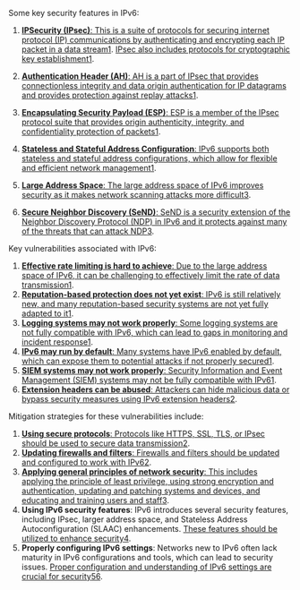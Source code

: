 Some key security features in IPv6:

1. [**IPSecurity (IPsec)**: This is a suite of protocols for securing internet protocol (IP) communications by authenticating and encrypting each IP packet in a data stream](https://www.spiceworks.com/tech/networking/articles/what-is-ipv6/)[1](https://www.spiceworks.com/tech/networking/articles/what-is-ipv6/). [IPsec also includes protocols for cryptographic key establishment](https://www.spiceworks.com/tech/networking/articles/what-is-ipv6/)[1](https://www.spiceworks.com/tech/networking/articles/what-is-ipv6/).
    
2. [**Authentication Header (AH)**: AH is a part of IPsec that provides connectionless integrity and data origin authentication for IP datagrams and provides protection against replay attacks](https://www.spiceworks.com/tech/networking/articles/what-is-ipv6/)[1](https://www.spiceworks.com/tech/networking/articles/what-is-ipv6/).
    
3. [**Encapsulating Security Payload (ESP)**: ESP is a member of the IPsec protocol suite that provides origin authenticity, integrity, and confidentiality protection of packets](https://www.spiceworks.com/tech/networking/articles/what-is-ipv6/)[1](https://www.spiceworks.com/tech/networking/articles/what-is-ipv6/).
    
4. [**Stateless and Stateful Address Configuration**: IPv6 supports both stateless and stateful address configurations, which allow for flexible and efficient network management](https://www.spiceworks.com/tech/networking/articles/what-is-ipv6/)[1](https://www.spiceworks.com/tech/networking/articles/what-is-ipv6/).
    
5. [**Large Address Space**: The large address space of IPv6 improves security as it makes network scanning attacks more difficult](https://www.spiceworks.com/tech/networking/articles/what-is-ipv6/)[3](https://link.springer.com/chapter/10.1007/978-3-031-06794-5_47).
    
6. [**Secure Neighbor Discovery (SeND)**: SeND is a security extension of the Neighbor Discovery Protocol (NDP) in IPv6 and it protects against many of the threats that can attack NDP](https://www.spiceworks.com/tech/networking/articles/what-is-ipv6/)[3](https://link.springer.com/chapter/10.1007/978-3-031-06794-5_47).
    

Key vulnerabilities associated with IPv6:

1. [**Effective rate limiting is hard to achieve**: Due to the large address space of IPv6, it can be challenging to effectively limit the rate of data transmission](https://www.esecurityplanet.com/networks/ipv6-security-risks/)[1](https://www.esecurityplanet.com/networks/ipv6-security-risks/).
2. [**Reputation-based protection does not yet exist**: IPv6 is still relatively new, and many reputation-based security systems are not yet fully adapted to it](https://www.esecurityplanet.com/networks/ipv6-security-risks/)[1](https://www.esecurityplanet.com/networks/ipv6-security-risks/).
3. [**Logging systems may not work properly**: Some logging systems are not fully compatible with IPv6, which can lead to gaps in monitoring and incident response](https://www.esecurityplanet.com/networks/ipv6-security-risks/)[1](https://www.esecurityplanet.com/networks/ipv6-security-risks/).
4. [**IPv6 may run by default**: Many systems have IPv6 enabled by default, which can expose them to potential attacks if not properly secured](https://www.esecurityplanet.com/networks/ipv6-security-risks/)[1](https://www.esecurityplanet.com/networks/ipv6-security-risks/).
5. [**SIEM systems may not work properly**: Security Information and Event Management (SIEM) systems may not be fully compatible with IPv6](https://www.esecurityplanet.com/networks/ipv6-security-risks/)[1](https://www.esecurityplanet.com/networks/ipv6-security-risks/).
6. [**Extension headers can be abused**: Attackers can hide malicious data or bypass security measures using IPv6 extension headers](https://www.esecurityplanet.com/networks/ipv6-security-risks/)[2](https://www.linkedin.com/advice/0/what-security-risks-mitigation-strategies).

Mitigation strategies for these vulnerabilities include:

1. [**Using secure protocols**: Protocols like HTTPS, SSL, TLS, or IPsec should be used to secure data transmission](https://www.linkedin.com/advice/0/what-security-risks-mitigation-strategies)[2](https://www.linkedin.com/advice/0/what-security-risks-mitigation-strategies).
2. [**Updating firewalls and filters**: Firewalls and filters should be updated and configured to work with IPv6](https://www.linkedin.com/advice/0/what-security-risks-mitigation-strategies)[2](https://www.linkedin.com/advice/0/what-security-risks-mitigation-strategies).
3. [**Applying general principles of network security**: This includes applying the principle of least privilege, using strong encryption and authentication, updating and patching systems and devices, and educating and training users and staff](https://www.linkedin.com/advice/1/what-most-common-ipv6-security-vulnerabilities)[3](https://www.linkedin.com/advice/1/what-most-common-ipv6-security-vulnerabilities).
4. **Using IPv6 security features**: IPv6 introduces several security features, including IPsec, larger address space, and Stateless Address Autoconfiguration (SLAAC) enhancements. [These features should be utilized to enhance security](https://cybersecurity-magazine.com/ipv6-security-part-2/)[4](https://cybersecurity-magazine.com/ipv6-security-part-2/).
5. **Properly configuring IPv6 settings**: Networks new to IPv6 often lack maturity in IPv6 configurations and tools, which can lead to security issues. [Proper configuration and understanding of IPv6 settings are crucial for security](https://www.nsa.gov/Press-Room/News-Highlights/Article/Article/3270451/nsa-publishes-internet-protocol-version-6-ipv6-security-guidance/)[5](https://www.nsa.gov/Press-Room/News-Highlights/Article/Article/3270451/nsa-publishes-internet-protocol-version-6-ipv6-security-guidance/)[6](https://media.defense.gov/2023/Jan/18/2003145994/-1/-1/0/CSI_IPV6_SECURITY_GUIDANCE.PDF).

